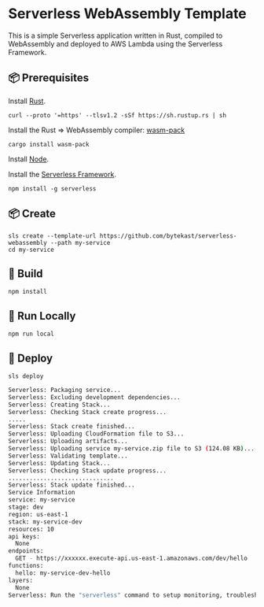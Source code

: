 # Serverless WebAssembly Template

This is a simple Serverless application written in Rust, compiled to WebAssembly and deployed to AWS Lambda using the Serverless Framework.

## 📦 Prerequisites

Install [Rust](https://www.rust-lang.org/tools/install).

`curl --proto '=https' --tlsv1.2 -sSf https://sh.rustup.rs | sh`

Install the Rust => WebAssembly compiler: [wasm-pack](https://github.com/rustwasm/wasm-pack)

`cargo install wasm-pack`

Install [Node](https://www.npmjs.com/get-npm).

Install the [Serverless Framework](https://serverless.com/framework/).

`npm install -g serverless`

## 📦 Create

```
sls create --template-url https://github.com/bytekast/serverless-webassembly --path my-service
cd my-service
```

## 🦀 Build

`npm install`

## 🔫 Run Locally

`npm run local`

## 🛵 Deploy

`sls deploy`

```bash
Serverless: Packaging service...
Serverless: Excluding development dependencies...
Serverless: Creating Stack...
Serverless: Checking Stack create progress...
.....
Serverless: Stack create finished...
Serverless: Uploading CloudFormation file to S3...
Serverless: Uploading artifacts...
Serverless: Uploading service my-service.zip file to S3 (124.08 KB)...
Serverless: Validating template...
Serverless: Updating Stack...
Serverless: Checking Stack update progress...
..............................
Serverless: Stack update finished...
Service Information
service: my-service
stage: dev
region: us-east-1
stack: my-service-dev
resources: 10
api keys:
  None
endpoints:
  GET - https://xxxxxx.execute-api.us-east-1.amazonaws.com/dev/hello
functions:
  hello: my-service-dev-hello
layers:
  None
Serverless: Run the "serverless" command to setup monitoring, troubleshooting and testing.
```